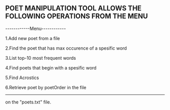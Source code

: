 ## POET MANIPULATION TOOL ALLOWS THE FOLLOWING OPERATIONS FROM THE MENU

------------Menu------------

1.Add new poet from a file

2.Find the poet that has max occurence of a spesific word

3.List top-10 most frequent words

4.Find poets that begin with a spesific word

5.Find Acrostics

6.Retrieve poet by poetOrder in the file

---------------------------

on the "poets.txt" file.
